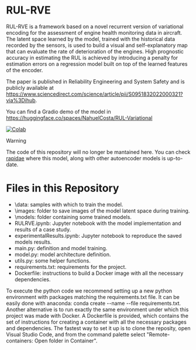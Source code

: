 # RUL-RVE

RUL-RVE is a framework based on a novel recurrent version of variational encoding for the assessment of engine health monitoring data in aircraft. The latent space learned by the model, trained with the historical data recorded by the sensors, is used to build a visual and self-explanatory map that can evaluate the rate of deterioration of the engines. High prognostic accuracy in estimating the RUL is achieved by introducing a penalty for estimation errors on a regression model built on top of the learned features of the encoder.

The paper is published in Reliability Engineering and System Safety and is publicly available at https://www.sciencedirect.com/science/article/pii/S0951832022000321?via%3Dihub.

You can find a Gradio demo of the model in https://huggingface.co/spaces/NahuelCosta/RUL-Variational

[![Colab](https://colab.research.google.com/assets/colab-badge.svg)](https://colab.research.google.com/github/NahuelCostaCortez/Remaining-Useful-Life-Estimation-Variational/blob/main/RULRVE.ipynb)

>[!WARNING]
>The code of this repository will no longer be mantained here. You can check [rapidae](https://github.com/NahuelCostaCortez/rapidae) where this model, along with other autoencoder models is up-to-date.


# Files in this Repository
- \data: samples with which to train the model.
- \images: folder to save images of the model latent space during training.
- \models: folder containing some trained models.
- RULRVE.ipynb: Jupyter notebook with the model implementation and results of a case study.
- experimentalResults.ipynb: Jupyter notebook to reproduce the saved models results.
- main.py: definition and model training.
- model.py: model architecture definition.
- utils.py: some helper functions.
- requirements.txt: requirements for the project.
- Dockerfile: instructions to build a Docker image with all the necessary dependencies.

To execute the python code we recommend setting up a new python environment with packages matching the requirements.txt file. It can be easily done with anaconda: conda create --name --file requirements.txt. Another alternative is to run exactly the same environment under which this project was made with Docker. A Dockerfile is provided, which contains the set of instructions for creating a container with all the necessary packages and dependencies. The fastest way to set it up is to clone the reposity, open Visual Studio Code, and from the command palette select "Remote-containers: Open folder in Container".
